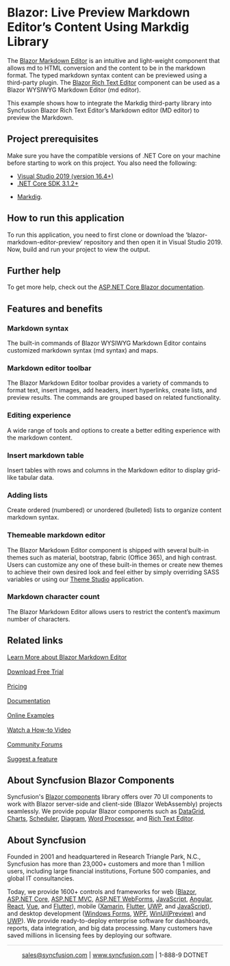 # Blazor: Live Preview Markdown Editor’s Content Using Markdig Library

The [Blazor Markdown Editor](https://www.syncfusion.com/blazor-components/blazor-wysiwyg-rich-text-editor/wysiwyg-markdown-editor?utm_source=github&utm_medium=listing&utm_campaign=blazor-markdown-editor-github-samples) is an intuitive and light-weight component that allows md to HTML conversion and the content to be in the markdown format. The typed markdown syntax content can be previewed using a third-party plugin. The [Blazor Rich Text Editor](https://www.syncfusion.com/blazor-components/blazor-wysiwyg-rich-text-editor?utm_source=github&utm_medium=listing&utm_campaign=blazor-markdown-editor-github-samples) component can be used as a Blazor WYSIWYG Markdown Editor (md editor).

This example shows how to integrate the Markdig third-party library into Syncfusion Blazor Rich Text Editor’s Markdown editor (MD editor) to preview the Markdown.

## Project prerequisites
Make sure you have the compatible versions of .NET Core on your machine before starting to work on this project. You also need the following:

* [Visual Studio 2019 (version 16.4+)]( https://visualstudio.microsoft.com/downloads)
* [.NET Core SDK 3.1.2+](https://dotnet.microsoft.com/download/dotnet-core/3.1)
- [Markdig](https://www.nuget.org/packages/Markdig/).

## How to run this application
To run this application, you need to first clone or download the ‘blazor-markdown-editor-preview’ repository and then open it in Visual Studio 2019. Now, build and run your project to view the output.

## Further help
To get more help, check out the [ASP.NET Core Blazor documentation](https://docs.microsoft.com/en-us/aspnet/core/blazor).

## Features and benefits

### Markdown syntax
The built-in commands of Blazor WYSIWYG Markdown Editor contains customized markdown syntax (md syntax) and maps.

### Markdown editor toolbar
The Blazor Markdown Editor toolbar provides a variety of commands to format text, insert images, add headers, insert hyperlinks, create lists, and preview results. The commands are grouped based on related functionality.

### Editing experience
A wide range of tools and options to create a better editing experience with the markdown content.

### Insert markdown table
Insert tables with rows and columns in the Markdown editor to display grid-like tabular data.

### Adding lists
Create ordered (numbered) or unordered (bulleted) lists to organize content markdown syntax.

### Themeable markdown editor
The Blazor Markdown Editor component is shipped with several built-in themes such as material, bootstrap, fabric (Office 365), and high contrast. Users can customize any one of these built-in themes or create new themes to achieve their own desired look and feel either by simply overriding SASS variables or using our [Theme Studio](https://ej2.syncfusion.com/themestudio/?theme=material&_ga=2.81608208.685358623.1615778115-1684221649.1614484489) application.

### Markdown character count
The Blazor Markdown Editor allows users to restrict the content’s maximum number of characters.

## Related links
[Learn More about Blazor Markdown Editor](https://www.syncfusion.com/blazor-components/blazor-wysiwyg-rich-text-editor?utm_source=github&utm_medium=listing&utm_campaign=blazor-markdown-editor-github-samples) <br/><br/>
[Download Free Trial](https://www.syncfusion.com/downloads?utm_source=github&utm_medium=listing&utm_campaign=blazor-markdown-editor-github-samples) <br/><br/>
[Pricing](https://www.syncfusion.com/sales/products/blazor?utm_source=github&utm_medium=listing&utm_campaign=blazor-markdown-editor-github-samples) <br/><br/>
[Documentation](https://blazor.syncfusion.com/documentation/rich-text-editor/getting-started/?utm_source=github&utm_medium=listing&utm_campaign=blazor-markdown-editor-github-samples) <br/><br/>
[Online Examples](https://blazor.syncfusion.com/demos/rich-text-editor/overview?theme=bootstrap4?utm_source=github&utm_medium=listing&utm_campaign=blazor-markdown-editor-github-samples) <br/><br/>
[Watch a How-to Video](https://www.syncfusion.com/tutorial-videos/blazor/rich-text-editor?title=create-a-rich-text-editor-in-a-blazor-server-application) <br/><br/>
[Community Forums](https://www.syncfusion.com/forums/blazor-components/rich-text-editor?utm_source=github&utm_medium=listing&utm_campaign=blazor-markdown-editor-github-samples) <br/><br/>
[Suggest a feature](https://www.syncfusion.com/feedback/blazor-components?utm_source=github&utm_medium=listing&utm_campaign=blazor-markdown-editor-github-samples)

## About Syncfusion Blazor Components
Syncfusion's [Blazor components](https://www.syncfusion.com/blazor-components?utm_source=github&utm_medium=listing&utm_campaign=blazor-markdown-editor-github-samples) library offers over 70 UI components to work with Blazor server-side and client-side (Blazor WebAssembly) projects seamlessly. We provide popular Blazor components such as [DataGrid](https://www.syncfusion.com/blazor-components/blazor-datagrid?utm_source=github&utm_medium=listing&utm_campaign=blazor-markdown-editor-github-samples), [Charts](https://www.syncfusion.com/blazor-components/blazor-charts?utm_source=github&utm_medium=listing&utm_campaign=blazor-markdown-editor-github-samples), 
[Scheduler](https://www.syncfusion.com/blazor-components/blazor-scheduler?utm_source=github&utm_medium=listing&utm_campaign=blazor-markdown-editor-github-samples), [Diagram](https://www.syncfusion.com/blazor-components/blazor-diagram?utm_source=github&utm_medium=listing&utm_campaign=blazor-markdown-editor-github-samples), [Word Processor](https://www.syncfusion.com/blazor-components/blazor-word-processor?utm_source=github&utm_medium=listing&utm_campaign=blazor-markdown-editor-github-samples), and [Rich Text Editor](https://www.syncfusion.com/blazor-components/blazor-wysiwyg-rich-text-editor?utm_source=github&utm_medium=listing&utm_campaign=blazor-markdown-editor-github-samples).

## About Syncfusion
Founded in 2001 and headquartered in Research Triangle Park, N.C., Syncfusion has more than 23,000+ customers and more than 1 million users, including large financial institutions, Fortune 500 companies, and global IT consultancies.
 
Today, we provide 1600+ controls and frameworks for web
([Blazor](https://www.syncfusion.com/blazor-components?utm_source=github&utm_medium=listing&utm_campaign=blazor-markdown-editor-github-samples),
[ASP.NET Core](https://www.syncfusion.com/aspnet-core-ui-controls?utm_source=github&utm_medium=listing&utm_campaign=blazor-markdown-editor-github-samples),
[ASP.NET MVC](https://www.syncfusion.com/aspnet-mvc-ui-controls?utm_source=github&utm_medium=listing&utm_campaign=blazor-markdown-editor-github-samples),
[ASP.NET WebForms](https://www.syncfusion.com/jquery/aspnet-webforms-ui-controls?utm_source=github&utm_medium=listing&utm_campaign=blazor-markdown-editor-github-samples),
[JavaScript](https://www.syncfusion.com/javascript-ui-controls?utm_source=github&utm_medium=listing&utm_campaign=blazor-markdown-editor-github-samples),
[Angular](https://www.syncfusion.com/angular-ui-components?utm_source=github&utm_medium=listing&utm_campaign=blazor-markdown-editor-github-samples),
[React](https://www.syncfusion.com/react-ui-components?utm_source=github&utm_medium=listing&utm_campaign=blazor-markdown-editor-github-samples),
[Vue](https://www.syncfusion.com/vue-ui-components?utm_source=github&utm_medium=listing&utm_campaign=blazor-markdown-editor-github-samples),
and 
[Flutter](https://www.syncfusion.com/flutter-widgets?utm_source=github&utm_medium=listing&utm_campaign=blazor-markdown-editor-github-samples)),
mobile
([Xamarin](https://www.syncfusion.com/xamarin-ui-controls?utm_source=github&utm_medium=listing&utm_campaign=blazor-markdown-editor-github-samples),
[Flutter](https://www.syncfusion.com/flutter-widgets?utm_source=github&utm_medium=listing&utm_campaign=blazor-markdown-editor-github-samples),
[UWP](https://www.syncfusion.com/uwp-ui-controls?utm_source=github&utm_medium=listing&utm_campaign=blazor-markdown-editor-github-samples),
and
[JavaScript](https://www.syncfusion.com/javascript-ui-controls?utm_source=github&utm_medium=listing&utm_campaign=blazor-markdown-editor-github-samples)),
and desktop development ([Windows
Forms](https://www.syncfusion.com/winforms-ui-controls?utm_source=github&utm_medium=listing&utm_campaign=blazor-markdown-editor-github-samples),
[WPF](https://www.syncfusion.com/wpf-ui-controls?utm_source=github&utm_medium=listing&utm_campaign=blazor-markdown-editor-github-samples),
[WinUI(Preview)](https://www.syncfusion.com/winui-controls?utm_source=github&utm_medium=listing&utm_campaign=blazor-markdown-editor-github-samples)
and
[UWP](https://www.syncfusion.com/uwp-ui-controls?utm_source=github&utm_medium=listing&utm_campaign=blazor-markdown-editor-github-samples)).
We provide ready-to-deploy enterprise software for dashboards, reports,
data integration, and big data processing. Many customers have saved
millions in licensing fees by deploying our software.

		
<hr style="height:0.3px;border:none;color:lightgrey;background-color:lightgrey;" />

<p align="center">
  <a href="mailto:sales@syncfusion.com?Subject=Syncfusion Blazor Markdown Editor - Github" target="_top">sales@syncfusion.com</a> | <a href="https://www.syncfusion.com?utm_source=github&utm_medium=listing&utm_campaign=blazor-markdown-editor-github-samples">www.syncfusion.com</a> | 1-888-9 DOTNET <br>
</p>
